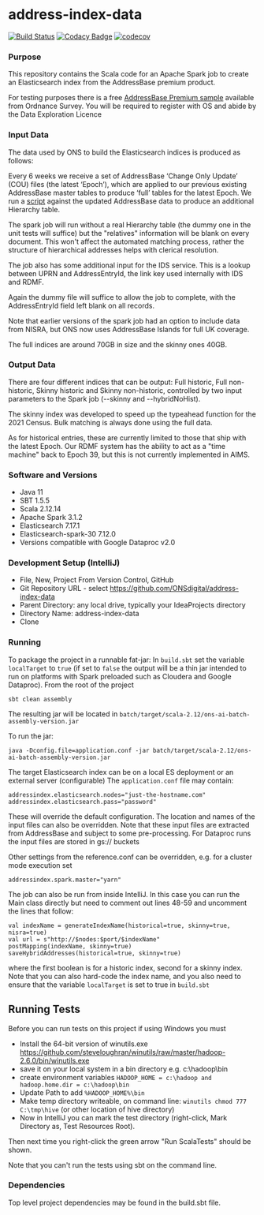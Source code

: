 # address-index-data 

[![Build Status](https://travis-ci.com/ONSdigital/address-index-data.svg?token=wrHpQMWmwL6kpsdmycnz&branch=develop)](https://travis-ci.com/ONSdigital/address-index-data)
[![Codacy Badge](https://api.codacy.com/project/badge/Grade/83c0fb7ca2e64567b0998848ca781a36)](https://www.codacy.com/app/Valtech-ONS/address-index-data?utm_source=github.com&amp;utm_medium=referral&amp;utm_content=ONSdigital/address-index-data&amp;utm_campaign=Badge_Grade)
[![codecov](https://codecov.io/gh/ONSdigital/address-index-data/branch/develop/graph/badge.svg)](https://codecov.io/gh/ONSdigital/address-index-data)



### Purpose

This repository contains the Scala code for an Apache Spark job to create an Elasticsearch index from the AddressBase premium product.

For testing purposes there is a free [AddressBase Premium sample](https://www.ordnancesurvey.co.uk/products/addressbase-premium/sample-data?assetid=29998369-99e4-4b0b-9efd-c2ab39c098ff) available from Ordnance Survey.
You will be required to register with OS and abide by the Data Exploration Licence

### Input Data

The data used by ONS to build the Elasticsearch indices is produced as follows:

Every 6 weeks we receive a set of AddressBase ‘Change Only Update’ (COU) files (the latest ‘Epoch’), which are applied to our previous existing AddressBase master tables to produce ‘full’ tables for the latest Epoch.
We run a <a href="dbscripts/hierarchy_script.sql">script</a> against the updated AddressBase data to produce an additional Hierarchy table. 

The spark job will run without a real Hierarchy table (the dummy one in the unit tests will suffice) but the "relatives" information will be blank on every document. This won't affect the automated matching process, rather the structure of hierarchical addresses helps with clerical resolution.

The job also has some additional input for the IDS service. This is a lookup between UPRN and AddressEntryId, the link key used internally with IDS and RDMF.

Again the dummy file will suffice to allow the job to complete, with the AddressEntryId field left blank on all records.

Note that earlier versions of the spark job had an option to include data from NISRA, but ONS now uses AddressBase Islands for full UK coverage.

The full indices are around 70GB in size and the skinny ones 40GB.

### Output Data

There are four different indices that can be output:
Full historic, Full non-historic, Skinny historic and Skinny non-historic, controlled by two input parameters to the Spark job (--skinny and --hybridNoHist).

The skinny index was developed to speed up the typeahead function for the 2021 Census. Bulk matching is always done using the full data.

As for historical entries, these are currently limited to those that ship with the latest Epoch. Our RDMF system has the ability to act as a "time machine" back to Epoch 39, but this is not currently implemented in AIMS.

### Software and Versions

* Java 11 
* SBT 1.5.5 
* Scala 2.12.14
* Apache Spark 3.1.2
* Elasticsearch 7.17.1
* Elasticsearch-spark-30 7.12.0
* Versions compatible with Google Dataproc v2.0

### Development Setup (IntelliJ)

* File, New, Project From Version Control, GitHub
* Git Repository URL - select https://github.com/ONSdigital/address-index-data
* Parent Directory: any local drive, typically your IdeaProjects directory
* Directory Name: address-index-data
* Clone

### Running

To package the project in a runnable fat-jar:
In `build.sbt` set the variable `localTarget` to `true` (if set to `false` the output will be a thin jar intended to run on platforms with Spark preloaded such as Cloudera and Google Dataproc).
From the root of the project

```shell
sbt clean assembly
```

The resulting jar will be located in `batch/target/scala-2.12/ons-ai-batch-assembly-version.jar`

To run the jar:

```shell
java -Dconfig.file=application.conf -jar batch/target/scala-2.12/ons-ai-batch-assembly-version.jar
```
The target Elasticsearch index can be on a local ES deployment or an external server (configurable)
The `application.conf` file may contain:

```
addressindex.elasticsearch.nodes="just-the-hostname.com"
addressindex.elasticsearch.pass="password"
```

These will override the default configuration. The location and names of the input files can also be overridden.
Note that these input files are extracted from AddressBase and subject to some pre-processing. For Dataproc runs the input files are stored in gs:// buckets

Other settings from the reference.conf can be overridden, e.g. for a cluster mode execution set
```
addressindex.spark.master="yarn"
```

The job can also be run from inside IntelliJ. 
In this case you can run the Main class directly but need to comment out lines 48-59 and uncomment the lines that follow:
```
val indexName = generateIndexName(historical=true, skinny=true, nisra=true)
val url = s"http://$nodes:$port/$indexName"
postMapping(indexName, skinny=true)
saveHybridAddresses(historical=true, skinny=true)
```
where the first boolean is for a historic index, second for a skinny index. Note that you can also hard-code the index name, and you also need to ensure
that the variable `localTarget` is set to true in `build.sbt`

## Running Tests

Before you can run tests on this project if using Windows you must
  
  * Install the 64-bit version of winutils.exe https://github.com/steveloughran/winutils/raw/master/hadoop-2.6.0/bin/winutils.exe
  * save it on your local system in a bin directory e.g. c:\hadoop\bin
  * create environment variables ```HADOOP_HOME = c:\hadoop and hadoop.home.dir = c:\hadoop\bin```
  * Update Path to add ```%HADOOP_HOME%\bin```
  * Make temp directory writeable, on command line: ```winutils chmod 777 C:\tmp\hive``` (or other location of hive directory)
  * Now in IntelliJ you can mark the test directory (right-click, Mark Directory as, Test Resources Root).

Then next time you right-click the green arrow "Run ScalaTests" should be shown.

Note that you can't run the tests using sbt on the command line.

### Dependencies

Top level project dependencies may be found in the build.sbt file.
